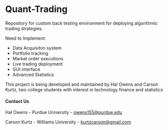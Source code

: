 # Quant-Trading

Repository for custom back testing environment for deploying algorithmic trading strategies. 

Need to Implement: 
- Data Acquisiton system
- Portfolio tracking
- Market order executions
- Live trading deployment
- GUI interface
- Advanced Statistics


This project is being developed and maintained by Hal Owens and Carson Kurtz, two college students with interest 
in technology finance and statistics

#### Contact Us
Hal Owens - Purdue University - owens155@purdue.edu 

Carson Kurtz - Williams University - kurtzcarson@gmail.com
